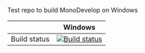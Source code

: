 Test repo to build MonoDevelop on Windows

|              | Windows |
|:------------:|:-------:|
| Build status | [![Build status](https://img.shields.io/appveyor/ci/lextm/monodevelop-windows/master.svg?label=appveyor&style=flat-square)](https://ci.appveyor.com/project/lextm/monodevelop-windows) |
